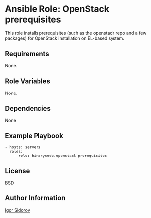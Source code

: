 Ansible Role: OpenStack prerequisites
=========

This role installs prerequisites (such as the openstack repo and a few packages) for OpenStack installation on EL-based system.

Requirements
------------

None.

Role Variables
--------------

None.

Dependencies
------------

None

Example Playbook
----------------

    - hosts: servers
      roles:
        - role: binarycode.openstack-prerequisites

License
-------

BSD

Author Information
------------------

[Igor Sidorov](https://github.com/binarycode)
